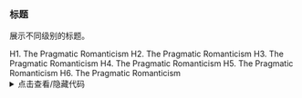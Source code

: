 ### 标题

展示不同级别的标题。

<div class="cell-demo">
  <yc-typography>
    <yc-typography-title> H1. The Pragmatic Romanticism </yc-typography-title>
    <yc-typography-title :heading="2">
      H2. The Pragmatic Romanticism
    </yc-typography-title>
    <yc-typography-title :heading="3">
      H3. The Pragmatic Romanticism
    </yc-typography-title>
    <yc-typography-title :heading="4">
      H4. The Pragmatic Romanticism
    </yc-typography-title>
    <yc-typography-title :heading="5">
      H5. The Pragmatic Romanticism
    </yc-typography-title>
    <yc-typography-title :heading="6">
      H6. The Pragmatic Romanticism
    </yc-typography-title>
  </yc-typography>
</div>

<details>
<summary>点击查看/隐藏代码</summary>

```vue
<template>
  <yc-typography>
    <yc-typography-title> H1. The Pragmatic Romanticism </yc-typography-title>
    <yc-typography-title :heading="2">
      H2. The Pragmatic Romanticism
    </yc-typography-title>
    <yc-typography-title :heading="3">
      H3. The Pragmatic Romanticism
    </yc-typography-title>
    <yc-typography-title :heading="4">
      H4. The Pragmatic Romanticism
    </yc-typography-title>
    <yc-typography-title :heading="5">
      H5. The Pragmatic Romanticism
    </yc-typography-title>
    <yc-typography-title :heading="6">
      H6. The Pragmatic Romanticism
    </yc-typography-title>
  </yc-typography>
</template>
```

</details>
